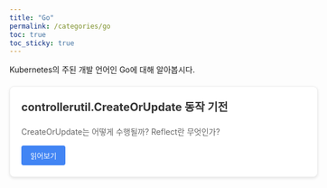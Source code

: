 ```yaml
---
title: "Go"
permalink: /categories/go
toc: true
toc_sticky: true
---
```


<p>Kubernetes의 주된 개발 언어인 Go에 대해 알아봅시다. </p>

<div class="cards">
  <div class="card">
    <h3>controllerutil.CreateOrUpdate 동작 기전</h3>
    <p>CreateOrUpdate는 어떻게 수행될까? Reflect란 무엇인가?</p>
    <a href="/2025/10/31/createorupdate/" class="btn">읽어보기</a>
  </div>
</div>

<style>
.cards {
  display: flex;
  flex-direction: column;
  gap: 20px;
  margin: 20px 0;
}

.card {
  border: 1px solid #eee;
  border-radius: 8px;
  padding: 20px;
  background-color: #fff;
  box-shadow: 0 2px 5px rgba(0,0,0,0.1);
  transition: transform 0.2s ease-in-out;
  width: 100%;
}

.card:hover {
  transform: translateY(-3px);
  box-shadow: 0 5px 15px rgba(0,0,0,0.1);
}

.card h3 {
  margin-top: 0;
  color: #333;
  font-size: 1.4em;
}

.card p {
  color: #666;
  margin-bottom: 15px;
  font-size: 1em;
}

.btn {
  display: inline-block;
  background-color: #4285F4;
  color: white !important;
  padding: 8px 16px;
  border-radius: 4px;
  text-decoration: none;
  font-size: 0.9em;
  transition: background-color 0.2s;
}

.btn:hover {
  background-color: #3367D6;
}
</style>